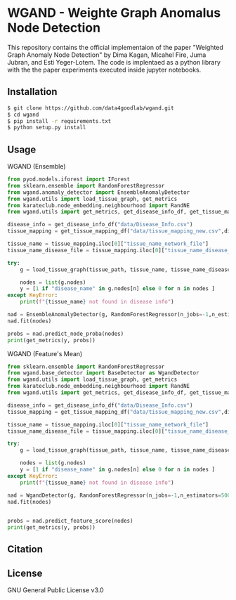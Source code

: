 # WGAND - Weighte Graph Anomalus Node Detection

This repository contains the official implementaion of the paper "Weighted Graph Anomaly Node Detection" by Dima Kagan, Micahel Fire, Juma Jubran, and Esti Yeger-Lotem.
The code is implentaed as a python library with the the paper experiments executed inside jupyter notebooks.

## Installation
```bash
$ git clone https://github.com/data4goodlab/wgand.git
$ cd wgand
$ pip install -r requirements.txt
$ python setup.py install
```

## Usage
WGAND (Ensemble)
```python
from pyod.models.iforest import IForest
from sklearn.ensemble import RandomForestRegressor
from wgand.anomaly_detector import EnsembleAnomalyDetector
from wgand.utils import load_tissue_graph, get_metrics
from karateclub.node_embedding.neighbourhood import RandNE
from wgand.utils import get_metrics, get_disease_info_df, get_tissue_mapping_df

disease_info = get_disease_info_df("data/Disease_Info.csv")
tissue_mapping = get_tissue_mapping_df("data/tissue_mapping_new.csv",disease_info)

tissue_name = tissue_mapping.iloc[0]["tissue_name_network_file"]
tissue_name_disease_file = tissue_mapping.iloc[0]["tissue_name_disease_file"]

try:
    g = load_tissue_graph(tissue_path, tissue_name, tissue_name_disease_file, disease_info)

    nodes = list(g.nodes)
    y = [1 if "disease_name" in g.nodes[n] else 0 for n in nodes ]
except KeyError:
    print(f"{tissue_name} not found in disease info")

nad = EnsembleAnomalyDetector(g, RandomForestRegressor(n_jobs=-1,n_estimators=500,random_state=2), IForest(n_jobs=-1,random_state=2), embedding_model=RandNE())
nad.fit(nodes)

probs = nad.predict_node_proba(nodes)
print(get_metrics(y, probs))
```

WGAND (Feature's Mean)
```python
from sklearn.ensemble import RandomForestRegressor
from wgand.base_detector import BaseDetector as WgandDetector
from wgand.utils import load_tissue_graph, get_metrics
from karateclub.node_embedding.neighbourhood import RandNE
from wgand.utils import get_metrics, get_disease_info_df, get_tissue_mapping_df

disease_info = get_disease_info_df("data/Disease_Info.csv")
tissue_mapping = get_tissue_mapping_df("data/tissue_mapping_new.csv",disease_info)

tissue_name = tissue_mapping.iloc[0]["tissue_name_network_file"]
tissue_name_disease_file = tissue_mapping.iloc[0]["tissue_name_disease_file"]

try:
    g = load_tissue_graph(tissue_path, tissue_name, tissue_name_disease_file, disease_info)

    nodes = list(g.nodes)
    y = [1 if "disease_name" in g.nodes[n] else 0 for n in nodes ]
except KeyError:
    print(f"{tissue_name} not found in disease info")

nad = WgandDetector(g, RandomForestRegressor(n_jobs=-1,n_estimators=500,random_state=2), embedding_model=RandNE())
nad.fit(nodes)
  

probs = nad.predict_feature_score(nodes)
print(get_metrics(y, probs))
```
## Citation

## License
GNU General Public License v3.0

